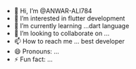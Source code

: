 - 👋 Hi, I’m @ANWAR-ALI784
- 👀 I’m interested in flutter development
- 🌱 I’m currently learning ...dart language
- 💞️ I’m looking to collaborate on ...
- 📫 How to reach me ... best developer
- 😄 Pronouns: ...
- ⚡ Fun fact: ...

<!---
ANWAR-ALI784/ANWAR-ALI784 is a ✨ special ✨ repository because its `README.md` (this file) appears on your GitHub profile.
You can click the Preview link to take a look at your changes.
--->
